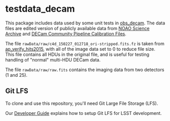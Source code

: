 testdata_decam
==============

This package includes data used by some unit tests
in [obs_decam](https://github.com/lsst/obs_decam).
The data files are edited version of publicly available data
from [NOAO Science Archive](http://www.portal-nvo.noao.edu) and
[DECam Community Pipeline Calibration Files](http://www.ctio.noao.edu/noao/content/decam-calibration-files).

The file `rawData/raw/c4d_150227_012718_ori-stripped.fits.fz` is taken from [ap_verify_hits2015](https://github.com/lsst/ap_verify_hits2015), with all of the image data set to 0 to reduce file size.
This file contains all HDUs in the original file, and is useful for testing handling of "normal" multi-HDU DECam data.

The file `rawData/raw/raw.fits` contains the imaging data from two detectors (1 and 25).

Git LFS
-------

To clone and use this repository, you'll need Git Large File Storage (LFS).

Our [Developer Guide](http://developer.lsst.io/en/latest/tools/git_lfs.html) explains how to setup Git LFS for LSST development.
